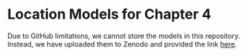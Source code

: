 # Location Models for Chapter 4

Due to GitHub limitations, we cannot store the models in this repository. Instead, we have uploaded them to Zenodo and provided the link [here](https://zenodo.org/record/7513974).

